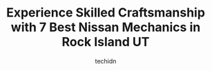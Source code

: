---
layout: ampstory
image: https://images.unsplash.com/photo-1639927662977-8794d56a9050?ixlib=rb-4.0.3&ixid=MnwxMjA3fDB8MHxwaG90by1wYWdlfHx8fGVufDB8fHx8&auto=format&fit=crop&w=640&h=853&q=80
author: techidn
featured: false
description: Trust your vehicles maintenance and repairs to the 7 best Nissan Mechanic in Rock Island UT, USA. With their extensive experience, cutting-edge technology, and commitment to customer satisf
title: Experience Skilled Craftsmanship with 7 Best Nissan Mechanics in Rock Island UT
cover:
   title: Experience Skilled Craftsmanship with 7 Best Nissan Mechanics in Rock Island UT
   subtitle: Rickpate
   background: https://images.unsplash.com/photo-1639927662977-8794d56a9050?ixlib=rb-4.0.3&ixid=MnwxMjA3fDB8MHxwaG90by1wYWdlfHx8fGVufDB8fHx8&auto=format&fit=crop&w=640&h=853&q=80

pages: 
 - layout: thirds
   top: <h1>#1 Tim Dahle Nissan MURRAY</h1>
   bottom: "<p>I got my car here. I am glad I know how to say no as they did try selling all these extras and services. Really pushy in fact. Other than that, the purchase was a good ex</p>"
   background: https://www.knot35.com/toplist/wp-content/uploads/2023/06/best-nissan-mechanic-1-in-rock-island-ut-1685837453.jpeg
   backgroundblur: true
 - layout: thirds
   top: <h1>#2 Town Center Nissan</h1>
   bottom: "<p>2310 Barrett Lakes Blvd, Kennesaw, GA 30144, United States</p>"
   background: https://www.knot35.com/toplist/wp-content/uploads/2023/06/best-nissan-mechanic-2-in-rock-island-ut-1685837453.jpeg
   cta:
      link: https://www.knot35.com/toplist/experience-skilled-craftsmanship-with-7-best-nissan-mechanics-in-rock-island-ut/
      text: Experience Skilled Craftsmanship with 7 Best Nissan Mechanics in Rock Island UT
 - layout: thirds
   top: <h1>#3 Regal Nissan</h1>
   bottom: "<p>1090 Holcomb Bridge Rd Bld A, Roswell, GA 30076, United States</p>"
   background: https://www.knot35.com/toplist/wp-content/uploads/2023/06/best-nissan-mechanic-3-in-rock-island-ut-1685837454.jpeg
   cta:
      link: https://www.knot35.com/toplist/experience-skilled-craftsmanship-with-7-best-nissan-mechanics-in-rock-island-ut/
      text: Experience Skilled Craftsmanship with 7 Best Nissan Mechanics in Rock Island UT
 - layout: thirds
   top: <h1>#4 AutoNation Nissan Marietta</h1>
   bottom: "<p>925 Cobb Pkwy SE, Marietta, GA 30060, United States</p>"
   background: https://images.unsplash.com/photo-1533735380053-eb8d0759b24a?ixlib=rb-4.0.3&ixid=MnwxMjA3fDB8MHxwaG90by1wYWdlfHx8fGVufDB8fHx8&auto=format&fit=crop&w=640&h=853&q=80
   cta:
      link: https://www.knot35.com/toplist/experience-skilled-craftsmanship-with-7-best-nissan-mechanics-in-rock-island-ut/
      text: Experience Skilled Craftsmanship with 7 Best Nissan Mechanics in Rock Island UT
 - layout: thirds
   top: <h1>#5 Stone Mountain Nissan</h1>
   bottom: "<p>4275 US-78, Lilburn, GA 30047, United States</p>"
   background: https://images.unsplash.com/photo-1489648022186-8f49310909a0?ixlib=rb-4.0.3&ixid=MnwxMjA3fDB8MHxwaG90by1wYWdlfHx8fGVufDB8fHx8&auto=format&fit=crop&w=640&h=853&q=80
   cta:
      link: https://www.knot35.com/toplist/experience-skilled-craftsmanship-with-7-best-nissan-mechanics-in-rock-island-ut/
      text: Experience Skilled Craftsmanship with 7 Best Nissan Mechanics in Rock Island UT
 - layout: thirds
   top: <h1>#6 Cherokee County Nissan</h1>
   bottom: "<p>101 Harbor Creek Pkwy, Holly Springs, GA 30115, United States</p>"
   background: https://images.unsplash.com/photo-1561679660-d00ee1e0dc8e?ixlib=rb-4.0.3&ixid=MnwxMjA3fDB8MHxwaG90by1wYWdlfHx8fGVufDB8fHx8&auto=format&fit=crop&w=640&h=853&q=80
   cta:
      link: https://www.knot35.com/toplist/experience-skilled-craftsmanship-with-7-best-nissan-mechanics-in-rock-island-ut/
      text: Experience Skilled Craftsmanship with 7 Best Nissan Mechanics in Rock Island UT
 - layout: thirds
   top: <h1>#7 GT Automotive</h1>
   bottom: "<p>919 W Baxter Dr, South Jordan, UT 84095, United States</p>"
   background: https://images.unsplash.com/photo-1489694553447-4c9339da310d?ixlib=rb-4.0.3&ixid=MnwxMjA3fDB8MHxwaG90by1wYWdlfHx8fGVufDB8fHx8&auto=format&fit=crop&w=640&h=853&q=80
   cta:
      link: https://www.knot35.com/toplist/experience-skilled-craftsmanship-with-7-best-nissan-mechanics-in-rock-island-ut/
      text: Experience Skilled Craftsmanship with 7 Best Nissan Mechanics in Rock Island UT
 - layout: thirds
   middle: Continue reading...
   background: https://images.unsplash.com/photo-1488554378835-f7acf46e6c98?ixlib=rb-4.0.3&ixid=MnwxMjA3fDB8MHxwaG90by1wYWdlfHx8fGVufDB8fHx8&auto=format&fit=crop&w=640&h=853&q=80
   cta:
      link: https://www.knot35.com/toplist/experience-skilled-craftsmanship-with-7-best-nissan-mechanics-in-rock-island-ut/
      text: Experience Skilled Craftsmanship with 7 Best Nissan Mechanics in Rock Island UT
      
---